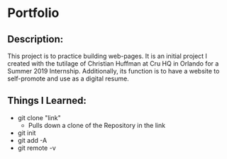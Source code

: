 # Portfolio

## Description:

This project is to practice building web-pages. It is an initial project I created with the tutilage of Christian Huffman at Cru HQ in Orlando for a Summer 2019 Internship. Additionally, its function is to have a website to self-promote and use as a digital resume.

## Things I Learned:

- git clone "link"
  - Pulls down a clone of the Repository in the link
- git init
- git add -A
- git remote -v
